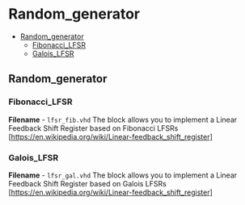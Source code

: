 Random_generator
===

- [Random_generator](#Random_generator)
    - [Fibonacci_LFSR](#Fibonacci_LFSR)
    - [Galois_LFSR](#Galois_LFSR)

## Random_generator

### Fibonacci_LFSR

**Filename** - `lfsr_fib.vhd`
The block allows you to implement a Linear Feedback Shift Register based on Fibonacci LFSRs [https://en.wikipedia.org/wiki/Linear-feedback_shift_register]

### Galois_LFSR

**Filename** - `lfsr_gal.vhd`
The block allows you to implement a Linear Feedback Shift Register based on Galois LFSRs [https://en.wikipedia.org/wiki/Linear-feedback_shift_register]
